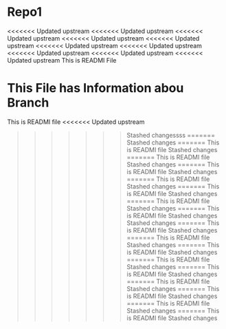 # Repo1

<<<<<<< Updated upstream
<<<<<<< Updated upstream
<<<<<<< Updated upstream
<<<<<<< Updated upstream
<<<<<<< Updated upstream
<<<<<<< Updated upstream
<<<<<<< Updated upstream
<<<<<<< Updated upstream
<<<<<<< Updated upstream
<<<<<<< Updated upstream
This is READMI File

This File has Information abou Branch
=======
This is READMI file
<<<<<<< Updated upstream
>>>>>>> Stashed changessss
=======
>>>>>>> Stashed changes
=======
This is READMI file
>>>>>>> Stashed changes
=======
This is READMI file
>>>>>>> Stashed changes
=======
This is READMI file
>>>>>>> Stashed changes
=======
This is READMI file
>>>>>>> Stashed changes
=======
This is READMI file
>>>>>>> Stashed changes
=======
This is READMI file
>>>>>>> Stashed changes
=======
This is READMI file
>>>>>>> Stashed changes
>>>>>>> Stashed changes
=======
This is READMI file
>>>>>>> Stashed changes
=======
This is READMI file
>>>>>>> Stashed changes
=======
This is READMI file
>>>>>>> Stashed changes
=======
This is READMI file
>>>>>>> Stashed changes
=======
This is READMI file
>>>>>>> Stashed changes
=======
This is READMI file
>>>>>>> Stashed changes
=======
This is READMI file
>>>>>>> Stashed changes
=======
This is READMI file
>>>>>>> Stashed changes
=======
This is READMI file
>>>>>>> Stashed changes
